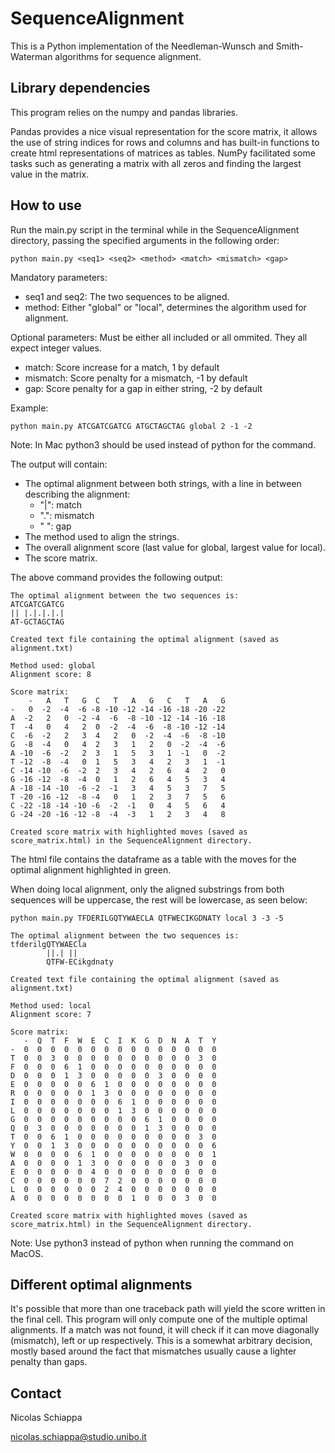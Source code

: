 # SequenceAlignment

This is a Python implementation of the Needleman-Wunsch and Smith-Waterman algorithms
for sequence alignment.

## Library dependencies

This program relies on the numpy and pandas libraries.

Pandas provides a nice visual representation for the score matrix, it allows the use
of string indices for rows and columns and has built-in functions to create html representations
of matrices as tables. NumPy facilitated some tasks such as generating a matrix with all zeros and
finding the largest value in the matrix.

## How to use

Run the main.py script in the terminal while in the SequenceAlignment directory,
passing the specified arguments in the following order:

```
python main.py <seq1> <seq2> <method> <match> <mismatch> <gap>
```

Mandatory parameters:
- seq1 and seq2: The two sequences to be aligned.
- method: Either "global" or "local", determines the algorithm used for alignment.

Optional parameters: Must be either all included or all ommited. They all expect integer values.
- match: Score increase for a match, 1 by default
- mismatch: Score penalty for a mismatch, -1 by default
- gap: Score penalty for a gap in either string, -2 by default

Example: 
```
python main.py ATCGATCGATCG ATGCTAGCTAG global 2 -1 -2
```

Note: In Mac python3 should be used instead of python for the command.

The output will contain:
- The optimal alignment between both strings, with a line in between describing the alignment:
  - "|": match
  - ".": mismatch
  - " ": gap
- The method used to align the strings.
- The overall alignment score (last value for global, largest value for local).
- The score matrix.

The above command provides the following output:
```
The optimal alignment between the two sequences is:
ATCGATCGATCG
|| |.|.|.|.|
AT-GCTAGCTAG

Created text file containing the optimal alignment (saved as alignment.txt)

Method used: global
Alignment score: 8

Score matrix:
    -   A   T   G  C   T   A   G   C   T   A   G
-   0  -2  -4  -6 -8 -10 -12 -14 -16 -18 -20 -22
A  -2   2   0  -2 -4  -6  -8 -10 -12 -14 -16 -18
T  -4   0   4   2  0  -2  -4  -6  -8 -10 -12 -14
C  -6  -2   2   3  4   2   0  -2  -4  -6  -8 -10
G  -8  -4   0   4  2   3   1   2   0  -2  -4  -6
A -10  -6  -2   2  3   1   5   3   1  -1   0  -2
T -12  -8  -4   0  1   5   3   4   2   3   1  -1
C -14 -10  -6  -2  2   3   4   2   6   4   2   0
G -16 -12  -8  -4  0   1   2   6   4   5   3   4
A -18 -14 -10  -6 -2  -1   3   4   5   3   7   5
T -20 -16 -12  -8 -4   0   1   2   3   7   5   6
C -22 -18 -14 -10 -6  -2  -1   0   4   5   6   4
G -24 -20 -16 -12 -8  -4  -3   1   2   3   4   8

Created score matrix with highlighted moves (saved as score_matrix.html) in the SequenceAlignment directory.
```

The html file contains the dataframe as a table with the moves for the optimal alignment highlighted
in green.

When doing local alignment, only the aligned substrings from both sequences will be uppercase,
the rest will be lowercase, as seen below:

```
python main.py TFDERILGQTYWAECLA QTFWECIKGDNATY local 3 -3 -5
```

```
The optimal alignment between the two sequences is:
tfderilgQTYWAECla
        ||.| ||         
        QTFW-ECikgdnaty

Created text file containing the optimal alignment (saved as alignment.txt)

Method used: local
Alignment score: 7

Score matrix:
   -  Q  T  F  W  E  C  I  K  G  D  N  A  T  Y
-  0  0  0  0  0  0  0  0  0  0  0  0  0  0  0
T  0  0  3  0  0  0  0  0  0  0  0  0  0  3  0
F  0  0  0  6  1  0  0  0  0  0  0  0  0  0  0
D  0  0  0  1  3  0  0  0  0  0  3  0  0  0  0
E  0  0  0  0  0  6  1  0  0  0  0  0  0  0  0
R  0  0  0  0  0  1  3  0  0  0  0  0  0  0  0
I  0  0  0  0  0  0  0  6  1  0  0  0  0  0  0
L  0  0  0  0  0  0  0  1  3  0  0  0  0  0  0
G  0  0  0  0  0  0  0  0  0  6  1  0  0  0  0
Q  0  3  0  0  0  0  0  0  0  1  3  0  0  0  0
T  0  0  6  1  0  0  0  0  0  0  0  0  0  3  0
Y  0  0  1  3  0  0  0  0  0  0  0  0  0  0  6
W  0  0  0  0  6  1  0  0  0  0  0  0  0  0  1
A  0  0  0  0  1  3  0  0  0  0  0  0  3  0  0
E  0  0  0  0  0  4  0  0  0  0  0  0  0  0  0
C  0  0  0  0  0  0  7  2  0  0  0  0  0  0  0
L  0  0  0  0  0  0  2  4  0  0  0  0  0  0  0
A  0  0  0  0  0  0  0  0  1  0  0  0  3  0  0

Created score matrix with highlighted moves (saved as score_matrix.html) in the SequenceAlignment directory.
```

Note: Use python3 instead of python when running the command on MacOS.

## Different optimal alignments

It's possible that more than one traceback path will yield the score written in the final cell.
This program will only compute one of the multiple optimal alignments. If a match was not found, it will
check if it can move diagonally (mismatch), left or up respectively. This is a somewhat arbitrary decision,
mostly based around the fact that mismatches usually cause a lighter penalty than gaps. 

## Contact

Nicolas Schiappa

nicolas.schiappa@studio.unibo.it